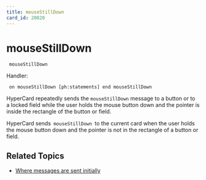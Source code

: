 ```yaml
---
title: mouseStillDown
card_id: 20820
---
```


# mouseStillDown

<code><pre>
mouseStillDown
</pre></code>

Handler:

<code><pre>
on mouseStillDown
  [ph:statements]
end mouseStillDown
</pre></code>

HyperCard repeatedly sends the <code>mouseStillDown</code> message to a button or to a locked field while the user holds the mouse button down and the pointer is inside the rectangle of the button or field. 

HyperCard sends<code> mouseStillDown </code>to the current card when the user holds the mouse button down and the pointer is not in the rectangle of a button or field. 


## Related Topics

* [Where messages are sent initially](/HyperTalkReference/systemmessages/Where-messages-are-sent-initially)
